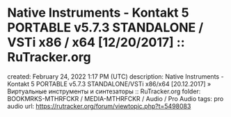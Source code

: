 # Native Instruments - Kontakt 5 PORTABLE v5.7.3 STANDALONE / VSTi x86 / x64 [12/20/2017] :: RuTracker.org

created: February 24, 2022 1:17 PM (UTC)
description: Native Instruments - Kontakt 5 PORTABLE v5.7.3 STANDALONE/VSTi x86/x64 [20.12.2017] » Виртуальные инструменты и синтезаторы :: RuTracker.org
folder: BOOKMRKS-MTHRFCKR / MEDIA-MTHRFCKR / Audio / Pro Audio
tags: pro audio
url: https://rutracker.org/forum/viewtopic.php?t=5498083